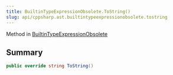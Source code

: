 ```yaml
---
title: BuiltinTypeExpressionObsolete.ToString()
slug: api/cppsharp.ast.builtintypeexpressionobsolete.tostring
---
```

Method in [BuiltinTypeExpressionObsolete](/api/cppsharp/ast/builtintypeexpressionobsolete)

## Summary



```csharp
public override string ToString()
```

